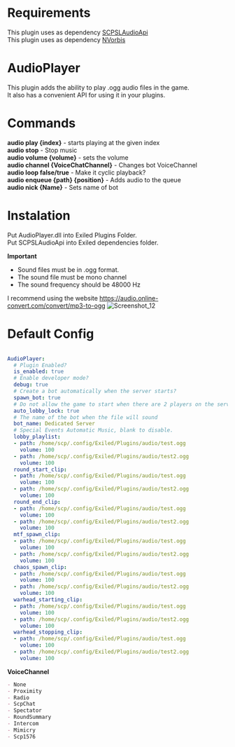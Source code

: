 
# Requirements
This plugin uses as dependency [SCPSLAudioApi](https://github.com/CedModV2/SCPSLAudioApi)<br>
This plugin uses as dependency [NVorbis](https://github.com/NVorbis/NVorbis)

# AudioPlayer
This plugin adds the ability to play .ogg audio files in the game.<br>
It also has a convenient API for using it in your plugins.

# Commands
**audio play {index}** - starts playing at the given index<br>
**audio stop** - Stop music<br>
**audio volume {volume}** - sets the volume<br>
**audio channel {VoiceChatChannel}** - Changes bot VoiceChannel<br>
**audio loop false/true** - Make it cyclic playback?<br>
**audio enqueue {path} {position}** - Adds audio to the queue<br>
**audio nick {Name}** - Sets name of bot<br>

# Instalation
Put AudioPlayer.dll into Exiled Plugins Folder.<br>
Put SCPSLAudioApi into Exiled dependencies folder.

**Important**
* Sound files must be in .ogg format.
* The sound file must be mono channel
* The sound frequency should be 48000 Hz

 I recommend using the website https://audio.online-convert.com/convert/mp3-to-ogg
![Screenshot_12](https://user-images.githubusercontent.com/72207886/228310162-4188d665-0a3b-40e1-8e9a-e32cfde1ea22.png)
# Default Config
```yml

AudioPlayer:
  # Plugin Enabled?
  is_enabled: true
  # Enable developer mode?
  debug: true
  # Create a bot automatically when the server starts?
  spawn_bot: true
  # Do not allow the game to start when there are 2 players on the server
  auto_lobby_lock: true
  # The name of the bot when the file will sound
  bot_name: Dedicated Server
  # Special Events Automatic Music, blank to disable.
  lobby_playlist:
  - path: /home/scp/.config/Exiled/Plugins/audio/test.ogg
    volume: 100
  - path: /home/scp/.config/Exiled/Plugins/audio/test2.ogg
    volume: 100
  round_start_clip:
  - path: /home/scp/.config/Exiled/Plugins/audio/test.ogg
    volume: 100
  - path: /home/scp/.config/Exiled/Plugins/audio/test2.ogg
    volume: 100
  round_end_clip:
  - path: /home/scp/.config/Exiled/Plugins/audio/test.ogg
    volume: 100
  - path: /home/scp/.config/Exiled/Plugins/audio/test2.ogg
    volume: 100
  mtf_spawn_clip:
  - path: /home/scp/.config/Exiled/Plugins/audio/test.ogg
    volume: 100
  - path: /home/scp/.config/Exiled/Plugins/audio/test2.ogg
    volume: 100
  chaos_spawn_clip:
  - path: /home/scp/.config/Exiled/Plugins/audio/test.ogg
    volume: 100
  - path: /home/scp/.config/Exiled/Plugins/audio/test2.ogg
    volume: 100
  warhead_starting_clip:
  - path: /home/scp/.config/Exiled/Plugins/audio/test.ogg
    volume: 100
  - path: /home/scp/.config/Exiled/Plugins/audio/test2.ogg
    volume: 100
  warhead_stopping_clip:
  - path: /home/scp/.config/Exiled/Plugins/audio/test.ogg
    volume: 100
  - path: /home/scp/.config/Exiled/Plugins/audio/test2.ogg
    volume: 100
```
**VoiceChannel**

```md
- None
- Proximity
- Radio
- ScpChat
- Spectator
- RoundSummary
- Intercom
- Mimicry
- Scp1576
```
